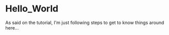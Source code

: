 # Hello_World
As said on the tutorial, I'm just following steps to get to know things around here...
